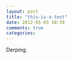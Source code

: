 ```yaml
---
layout: post
title: "this-is-a-test"
date: 2012-05-03 10:39
comments: true
categories: 
---
```


Derping.
